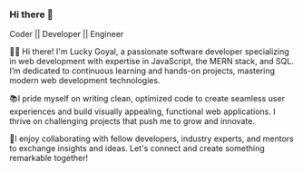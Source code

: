 ### Hi there 👋

Coder || Developer || Engineer

👨‍💻 Hi there! I'm Lucky Goyal, a passionate software developer specializing in web development with expertise in JavaScript, the MERN stack, and SQL. I’m dedicated to continuous learning and hands-on projects, mastering modern web development technologies.

📚I pride myself on writing clean, optimized code to create seamless user experiences and build visually appealing, functional web applications. I thrive on challenging projects that push me to grow and innovate.

🤝I enjoy collaborating with fellow developers, industry experts, and mentors to exchange insights and ideas. Let's connect and create something remarkable together!

<!--
**LuckyGoyal039/LuckyGoyal039** is a ✨ _special_ ✨ repository because its `README.md` (this file) appears on your GitHub profile.

Here are some ideas to get you started:

- 🔭 I’m currently working on ...
- 🌱 I’m currently learning ...
- 👯 I’m looking to collaborate on ...
- 🤔 I’m looking for help with ...
- 💬 Ask me about ...
- 📫 How to reach me: ...
- 😄 Pronouns: ...
- ⚡ Fun fact: ...
-->
